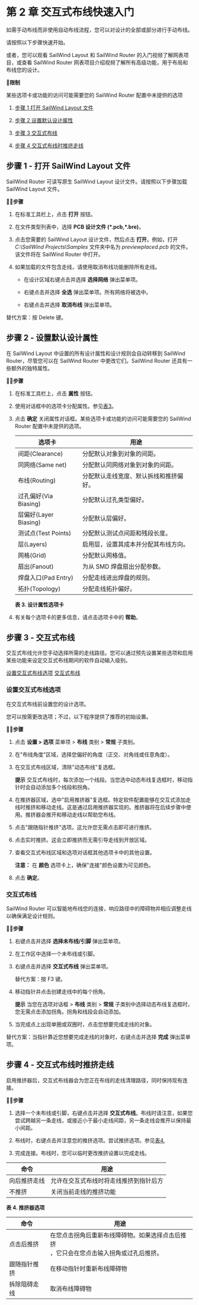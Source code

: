 # 第 2 章 交互式布线快速入门

如需手动布线而非使用自动布线流程，您可以对设计的全部或部分进行手动布线。

请按照以下步骤快速开始。

或者，您可以观看 SailWind Layout 和 SailWind Router 的入门视频了解网表项目，或查看 SailWind Router 网表项目介绍视频了解所有高级功能，用于布局和布线您的设计。


🙊**限制**

某些选项卡或功能的访问可能需要您的 SailWind Router 配置中未提供的选项

1. [步骤 1 打开 SailWind Layout 文件](#page-0-0)

2. [步骤 2 设置默认设计属性](#page-1-0)

3. [步骤 3 交互式布线](#page-2-0)

4. [步骤 4 交互式布线时推挤走线](#page-3-0)

## 步骤 1 - 打开 SailWind Layout 文件

SailWind Router 可读写原生 SailWind Layout 设计文件。请按照以下步骤加载 SailWind Layout 文件。

🏃‍♂️‍**步骤**

1. 在标准工具栏上，点击 **打开** 按钮。

2. 在文件类型列表中，选择 **PCB 设计文件 (\*.pcb,\*.bre)**。

3. 点击您需要的 SailWind Layout 设计文件，然后点击 **打开**。例如，打开 *C:\SailWind Projects\Samples* 文件夹中名为 *previewplaced.pcb* 的文件。该文件将在 SailWind Router 中打开。

4. 如果加载的文件包含走线，请使用取消布线功能删除所有走线。

	- 在设计区域右键点击并选择 **选择网络** 弹出菜单项。

	- 右键点击并选择 **全选** 弹出菜单项。所有网络将被选中。

	- 右键点击并选择 **取消布线** 弹出菜单项。

替代方案：按 Delete 键。

## 步骤 2 - 设置默认设计属性

在 SailWind Layout 中设置的所有设计属性和设计规则会自动转移到 SailWind Router，尽管您可以在 SailWind Router 中更改它们。SailWind Router 还具有一些额外的独特属性。

🏃‍♂️‍**步骤**

1. 在标准工具栏上，点击 **属性** 按钮。

2. 使用对话框中的选项卡分配属性。参见[表](#page-1-1)[3](#page-1-1)。

3. 点击 **确定** 关闭属性对话框。某些选项卡或功能的访问可能需要您的 SailWind Router 配置中未提供的选项。

   | 选项卡                | 用途                                   |
   | --------------------- | -------------------------------------- |
   | 间距(Clearance)       | 分配默认对象到对象的间距。             |
   | 同网络(Same net)      | 分配默认同网络对象到对象的间距。       |
   | 布线(Routing)         | 分配默认走线宽度、默认拆线和推挤偏好。 |
   | 过孔偏好(Via Biasing) | 分配默认过孔类型偏好。                 |
   | 层偏好(Layer Biasing) | 分配默认层偏好。                       |
   | 测试点(Test Points)   | 分配默认测试点间距和残段长度。         |
   | 层(Layers)            | 启用层，设置其成本并分配其布线方向。   |
   | 网格(Grid)            | 分配默认网格值。                       |
   | 扇出(Fanout)          | 为从 SMD 焊盘扇出分配参数。            |
   | 焊盘入口(Pad Entry)   | 分配走线进出焊盘的规则。               |
   | 拓扑(Topology)        | 分配走线拓扑偏好。                     |

   **表 3. 设计属性选项卡**

4. 有关每个选项卡的更多信息，请点击选项卡中的 **帮助**。

## 步骤 3 - 交互式布线

交互式布线允许您手动选择所需的走线路径。您可以通过预先设置某些选项和启用某些功能来设定交互式布线期间的软件自动输入级别。

[设置交互式布线选项](#page-2-1) [交互式布线](#page-3-1)

### 设置交互式布线选项

在交互式布线前设置您的设计选项。

您可以按需更改选项；不过，以下程序提供了推荐的初始设置。

🏃‍♂️‍**步骤**

1. 点击 **设置 > 选项** 菜单项 > **布线** 类别 > **常规** 子类别。

2. 在"布线角度"区域，选择您偏好的角度（正交、对角线或任意角度）。

3. 在交互式布线区域，清除"动态布线"复选框。

   **提示** 交互式布线时，每次添加一个线段。当您选中动态布线复选框时，移动指针时会自动添加多个线段和拐角。

4. 在推挤器区域，选中"启用推挤器"复选框。特定软件配置能够在交互式添加走线时推挤和移动走线。这是通过启用推挤器实现的。推挤器将在后续步骤中使用。推挤器会推开和移动走线以帮助您布线。

5. 点击"跟随指针推挤"选项。这允许您无需点击即可进行推挤。

6. 点击实时推挤。这会立即推挤而无需引导走线到开放区域。

7. 查看交互式布线区域和选项对话框其他选项卡中的其他设置。

   **注意：** 在 **颜色** 选项卡上，确保"连接"颜色设置为可见颜色。

8. 点击 **确定**。

### 交互式布线

SailWind Router 可以智能地布线您的连接，响应路径中的障碍物并相应调整走线以确保满足设计规则。

🏃‍♂️‍**步骤**

1. 右键点击并选择 **选择未布线/引脚** 弹出菜单项。

2. 在工作区中选择一个未布线或引脚。

3. 右键点击并选择 **交互式布线** 弹出菜单项。

   替代方案：按 F3 键。

4. 移动指针并点击创建走线中的每个拐角。

   **提示** 当您在选项对话框 > **布线** 类别 > **常规** 子类别中选择动态布线复选框时，您无需点击添加拐角。拐角和线段会自动添加。

5. 当完成点上出现单圈或双圈时，点击您想要完成走线的对象。

替代方案：当指针靠近您想要完成走线的对象时，右键点击并选择 **完成** 弹出菜单项。

## 步骤 4 - 交互式布线时推挤走线

启用推挤器后，交互式布线器会为您正在布线的走线清理路径，同时保持现有连接。

🏃‍♂️‍**步骤**

1. 选择一个未布线或引脚，右键点击并选择 **交互式布线**。布线时请注意，如果您尝试跨越另一条走线，或接近小于最小走线间距，另一条走线会推开以保持最小间距。

2. 布线时，右键点击并注意您的推挤选项。尝试推挤选项。参见[表](#page-3-2)[4.](#page-3-2)

3. 完成连接。布线时，您可以临时更改推挤设置以完成走线。


| 命令           | 用途                                                                     |
|----------------|--------------------------------------------------------------------------|
| 向后推挤走线 | 允许在交互式布线时将走线推挤到指针后方 |
| 不推挤        | 关闭当前走线的推挤功能                                 |

**表 4. 推挤器选项**

| 命令                   | 用途                                                                                                                                      |
|-----------------------|-------------------------------------------------------------------------------------------------------------------------------------------|
| 点击后推挤          | 在您点击拐角后重新布线障碍物。如果选择点击后推挤<br>，它只会在您点击输入拐角或过孔后推挤。 |
| 跟随指针推挤         | 在移动指针时重新布线障碍物                                                                                                   |
| 拆除阻碍走线 | 取消布线障碍物                                                                                                                           |